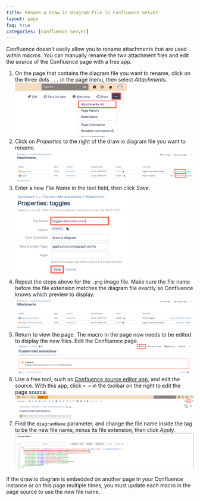 ```yaml
---
title: Rename a draw.io diagram file in Confluence Server
layout: page
faq: true
categories: [Confluence Server]
---
```


Confluence doesn't easily allow you to rename attachments that are used within macros. You can manually rename the two attachment files and edit the source of the Confluence page with a free app.

1. On the page that contains the diagram file you want to rename, click on the three dots ``...`` in the page menu, then select _Attachments_.
<br /><img src="/assets/img/blog/view-attachments-confluence-server.png" style="width=100%;max-width:300px;height:auto;" alt="Open the page attachments on Confluence Server">
2. Click on _Properties_ to the right of the draw.io diagram file you want to rename.
<br /><img src="/assets/img/blog/edit-attachment-properties-confluence-server.png" style="max-width:100%;height:auto;" alt="Edit the properties of the PNG and diagram file">
3. Enter a new _File Name_ in the text field, then click _Save_.
<br /><img src="/assets/img/blog/rename-attachment-confluence-server.png" style="width=100%;max-width:300px;height:auto;" alt="Rename the draw.io diagram file attachment in Confluence Server">
4. Repeat the steps above for the ``.png`` image file. Make sure the file name before the file extension matches the diagram file exactly so Confluence knows which preview to display.
<br /><img src="/assets/img/blog/renamed-drawio-attachments-confluence-server.png" style="max-width:100%;height:auto;" alt="The diagram file and the image file names much match when renaming files attached to a page in Confluence Server">
5. Return to view the page. The macro in the page now needs to be edited to display the new files. Edit the Confluence page.
<br /><img src="/assets/img/blog/renamed-file-error-confluence-server.png" style="max-width:100%;height:auto;" alt="Edit the Confluence page after you have renamed the attachments">
6. Use a free tool, such as [Confluence source editor app](https://marketplace.atlassian.com/apps/1210722/confluence-source-editor?hosting=server&tab=overview), and edit the source. With this app, click ``< >`` in the toolbar on the right to edit the page source.
<br /><img src="/assets/img/blog/edit-source-confluence-server.png" style="max-width:100%;height:auto;" alt="Edit the source of the Confluence page">
7. Find the ``diagramName`` parameter, and change the file name inside the tag to be the new file name, minus its file extension, then click _Apply_.
<br /><img src="/assets/img/blog/edit-page-source-rename-diagram-confluence-server.png" style="max-width:100%;height:auto;" alt="Change the file name in the page source to rename a draw.io diagram">

If the draw.io diagram is embedded on another page in your Confluence instance or on this page multiple times, you must update each macro in the page source to use the new file name.
